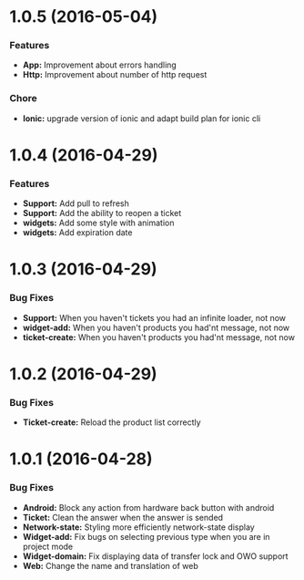 # 1.0.5 (2016-05-04)

### Features

* **App:** Improvement about errors handling
* **Http:** Improvement about number of http request

### Chore

* **Ionic:** upgrade version of ionic and adapt build plan for ionic cli

# 1.0.4 (2016-04-29)

### Features

* **Support:** Add pull to refresh
* **Support:** Add the ability to reopen a ticket
* **widgets:** Add some style with animation
* **widgets:** Add expiration date


# 1.0.3 (2016-04-29)

### Bug Fixes

* **Support:** When you haven't tickets you had an infinite loader, not now
* **widget-add:** When you haven't products you had'nt message, not now
* **ticket-create:** When you haven't products you had'nt message, not now


# 1.0.2 (2016-04-29)

### Bug Fixes

* **Ticket-create:** Reload the product list correctly

# 1.0.1 (2016-04-28)

### Bug Fixes

* **Android:** Block any action from hardware back button with android
* **Ticket:** Clean the answer when the answer is sended
* **Network-state:** Styling more efficiently network-state display
* **Widget-add:** Fix bugs on selecting previous type when you are in project mode
* **Widget-domain:** Fix displaying data of transfer lock and OWO support
* **Web:** Change the name and translation of web
